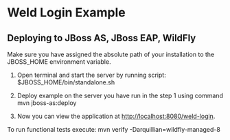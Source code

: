 Weld Login Example
========================

Deploying to JBoss AS, JBoss EAP, WildFly
---------------------

Make sure you have assigned the absolute path of your installation to the
JBOSS_HOME environment variable.

1. Open terminal and start the server by running script:
	$JBOSS_HOME/bin/standalone.sh

2. Deploy example on the server you have run in the step 1 using command
	mvn jboss-as:deploy

3. Now you can view the application at <http://localhost:8080/weld-login>.


To run functional tests execute:
   mvn verify -Darquillian=wildfly-managed-8
